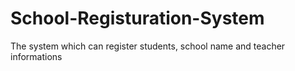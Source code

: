 # School-Registuration-System
The system which can register students, school name and teacher informations
